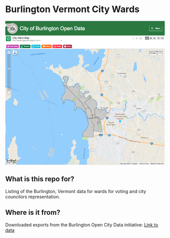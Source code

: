 # Burlington Vermont City Wards

![overview-map](images/burlington-open-city-data-screenshot.png)

## What is this repo for?

Listing of the Burlington, Vermont data for wards for voting and city
councilors representation.

## Where is it from?

Downloaded exports from the Burlington Open City Data initiative:
[Link to data](https://data.burlingtonvt.gov/dataset/City-Ward-Map/y6p6-jz87)
